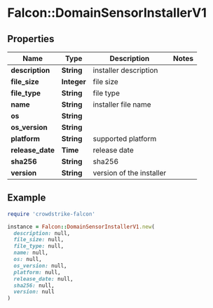 # Falcon::DomainSensorInstallerV1

## Properties

| Name | Type | Description | Notes |
| ---- | ---- | ----------- | ----- |
| **description** | **String** | installer description |  |
| **file_size** | **Integer** | file size |  |
| **file_type** | **String** | file type |  |
| **name** | **String** | installer file name |  |
| **os** | **String** |  |  |
| **os_version** | **String** |  |  |
| **platform** | **String** | supported platform |  |
| **release_date** | **Time** | release date |  |
| **sha256** | **String** | sha256 |  |
| **version** | **String** | version of the installer |  |

## Example

```ruby
require 'crowdstrike-falcon'

instance = Falcon::DomainSensorInstallerV1.new(
  description: null,
  file_size: null,
  file_type: null,
  name: null,
  os: null,
  os_version: null,
  platform: null,
  release_date: null,
  sha256: null,
  version: null
)
```

